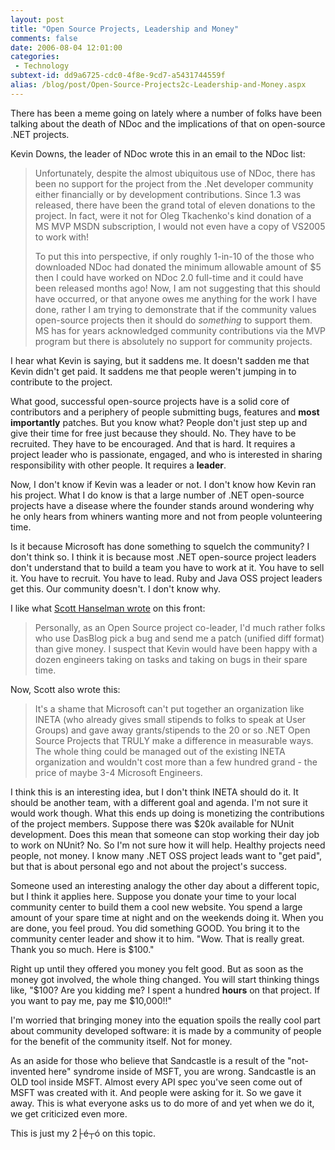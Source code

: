 ```yaml
---
layout: post
title: "Open Source Projects, Leadership and Money"
comments: false
date: 2006-08-04 12:01:00
categories:
 - Technology
subtext-id: dd9a6725-cdc0-4f8e-9cd7-a5431744559f
alias: /blog/post/Open-Source-Projects2c-Leadership-and-Money.aspx
---
```



There has been a meme going on lately where a number of folks have been talking about the death of NDoc and the implications of that on open-source .NET projects.

Kevin Downs, the leader of NDoc wrote this in an email to the NDoc list:

> Unfortunately, despite the almost ubiquitous use of NDoc, there has been no support for the project from the .Net developer community either financially or by development contributions. Since 1.3 was released, there have been the grand total of eleven donations to the project. In fact, were it not for Oleg Tkachenko's kind donation of a MS MVP MSDN subscription, I would not even have a copy of VS2005 to work with! 
> 
> To put this into perspective, if only roughly 1-in-10 of the those who downloaded NDoc had donated the minimum allowable amount of $5 then I could have worked on NDoc 2.0 full-time and it could have been released months ago! Now, I am not suggesting that this should have occurred, or that anyone owes me anything for the work I have done, rather I am trying to demonstrate that if the community values open-source projects then it should do *something* to support them. MS has for years acknowledged community contributions via the MVP program but there is absolutely no support for community projects. 

I hear what Kevin is saying, but it saddens me. It doesn't sadden me that Kevin didn't get paid. It saddens me that people weren't jumping in to contribute to the project. 

What good, successful open-source projects have is a solid core of contributors and a periphery of people submitting bugs, features and **most importantly** patches. But you know what? People don't just step up and give their time for free just because they should. No. They have to be recruited. They have to be encouraged. And that is hard. It requires a project leader who is passionate, engaged, and who is interested in sharing responsibility with other people. It requires a **leader**. 

Now, I don't know if Kevin was a leader or not. I don't know how Kevin ran his project. What I do know is that a large number of .NET open-source projects have a disease where the founder stands around wondering why he only hears from whiners wanting more and not from people volunteering time. 

Is it because Microsoft has done something to squelch the community? I don't think so. I think it is because most .NET open-source project leaders don't understand that to build a team you have to work at it. You have to sell it. You have to recruit. You have to lead. Ruby and Java OSS project leaders get this. Our community doesn't. I don't know why. 

I like what [Scott Hanselman wrote](http://www.hanselman.com/blog/SandcastleMicrosoftCTPOfAHelpCHMFileGeneratorOnTheTailsOfTheDeathOfNDoc.aspx) on this front: 

> Personally, as an Open Source project co-leader, I'd much rather folks who use DasBlog pick a bug and send me a patch (unified diff format) than give money. I suspect that Kevin would have been happy with a dozen engineers taking on tasks and taking on bugs in their spare time.

Now, Scott also wrote this: 

> It's a shame that Microsoft can't put together an organization like INETA (who already gives small stipends to folks to speak at User Groups) and gave away grants/stipends to the 20 or so .NET Open Source Projects that TRULY make a difference in measurable ways. The whole thing could be managed out of the existing INETA organization and wouldn't cost more than a few hundred grand - the price of maybe 3-4 Microsoft Engineers.

I think this is an interesting idea, but I don't think INETA should do it. It should be another team, with a different goal and agenda. I'm not sure it would work though. What this ends up doing is monetizing the contributions of the project members. Suppose there was $20k available for NUnit development. Does this mean that someone can stop working their day job to work on NUnit? No. So I'm not sure how it will help. Healthy projects need people, not money. I know many .NET OSS project leads want to "get paid", but that is about personal ego and not about the project's success.

Someone used an interesting analogy the other day about a different topic, but I think it applies here. Suppose you donate your time to your local community center to build them a cool new website. You spend a large amount of your spare time at night and on the weekends doing it. When you are done, you feel proud. You did something GOOD. You bring it to the community center leader and show it to him. "Wow. That is really great. Thank you so much. Here is $100."

Right up until they offered you money you felt good. But as soon as the money got involved, the whole thing changed. You will start thinking things like, "$100? Are you kidding me? I spent a hundred **hours** on that project. If you want to pay me, pay me $10,000!!"

I'm worried that bringing money into the equation spoils the really cool part about community developed software: it is made by a community of people for the benefit of the community itself. Not for money.

As an aside for those who believe that Sandcastle is a result of the "not-invented here" syndrome inside of MSFT, you are wrong. Sandcastle is an OLD tool inside MSFT. Almost every API spec you've seen come out of MSFT was created with it. And people were asking for it. So we gave it away. This is what everyone asks us to do more of and yet when we do it, we get criticized even more.

This is just my 2├é┬ó on this topic.
